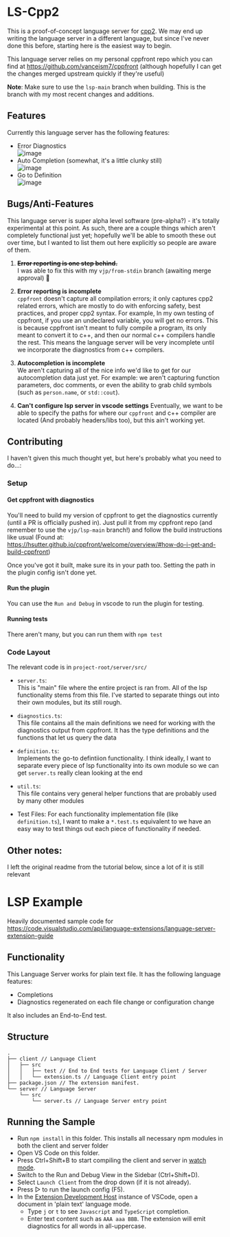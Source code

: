 # LS-Cpp2

This is a proof-of-concept language server for [cpp2]. We may end up writing the language server in
a different language, but since I've never done this before, starting here is the easiest way to
begin.

This language server relies on my personal cppfront repo which you can find at
https://github.com/vanceism7/cppfront (although hopefully I can get the changes merged upstream
quickly if they're useful)

**Note**: Make sure to use the `lsp-main` branch when building. This is the branch with my
most recent changes and additions.

[cpp2]: https://hsutter.github.io/cppfront/

## Features

Currently this language server has the following features:

- Error Diagnostics  
  ![image](https://vanceism7.us/cppfront/cpp2-errors.png)
- Auto Completion (somewhat, it's a little clunky still)  
  ![image](https://vanceism7.us/cppfront/cpp2-autocompletion.gif)
- Go to Definition  
  ![image](https://vanceism7.us/cppfront/cpp2-goto-def.gif)

## Bugs/Anti-Features

This language server is super alpha level software (pre-alpha?) - it's totally experimental at this
point. As such, there are a couple things which aren't completely functional just yet; hopefully
we'll be able to smooth these out over time, but I wanted to list them out here explicitly so people
are aware of them.

1. ~~**Error reporting is one step behind.**~~  
   I was able to fix this with my `vjp/from-stdin` branch (awaiting merge approval) 🎉

2. **Error reporting is incomplete**  
   `cppfront` doesn't capture all compilation errors; it only captures cpp2 related errors, which
   are mostly to do with enforcing safety, best practices, and proper cpp2 syntax. For example, In
   my own testing of cppfront, if you use an undeclared variable, you will get no errors. This is
   because cppfront isn't meant to fully compile a program, its only meant to convert it to c++, and
   then our normal c++ compilers handle the rest. This means the language server will be very
   incomplete until we incorporate the diagnostics from c++ compilers.

3. **Autocompletion is incomplete**  
   We aren't capturing all of the nice info we'd like to get for our autocompletion data just yet.
   For example: we aren't capturing function parameters, doc comments, or even the ability to grab
   child symbols (such as `person.name`, or `std::cout`).

4. **Can't configure lsp server in vscode settings**
   Eventually, we want to be able to specify the paths for where our `cppfront` and c++ compiler are
   located (And probably headers/libs too), but this ain't working yet.

## Contributing

I haven't given this much thought yet, but here's probably what you need to do...:

### Setup

#### Get cppfront with diagnostics

You'll need to build my version of cppfront to get the diagnostics currently (until a PR is
officially pushed in). Just pull it from my cppfront repo (and remember to use the `vjp/lsp-main`
branch!) and follow the build instructions like usual (Found at:
https://hsutter.github.io/cppfront/welcome/overview/#how-do-i-get-and-build-cppfront)

Once you've got it built, make sure its in your path too. Setting the path in the plugin config
isn't done yet.

#### Run the plugin

You can use the `Run and Debug` in vscode to run the plugin for testing.

#### Running tests

There aren't many, but you can run them with `npm test`

### Code Layout

The relevant code is in `project-root/server/src/`

- `server.ts`:  
  This is "main" file where the entire project is ran from. All of the lsp functionality stems from
  this file. I've started to separate things out into their own modules, but its still rough.

- `diagnostics.ts`:  
  This file contains all the main definitions we need for working with the diagnostics output from
  cppfront. It has the type definitions and the functions that let us query the data

- `definition.ts`:  
  Implements the go-to defintiion functionality. I think ideally, I want to separate every piece of
  lsp functionality into its own module so we can get `server.ts` really clean looking at the end

- `util.ts`:  
  This file contains very general helper functions that are probably used by many other modules

- Test Files:
  For each functionality implementation file (like `definition.ts`), I want to make a `*.test.ts`
  equivalent to we have an easy way to test things out each piece of functionality if needed.

## Other notes:

I left the original readme from the tutorial below, since a lot of it is still relevant

# LSP Example

Heavily documented sample code for https://code.visualstudio.com/api/language-extensions/language-server-extension-guide

## Functionality

This Language Server works for plain text file. It has the following language features:

- Completions
- Diagnostics regenerated on each file change or configuration change

It also includes an End-to-End test.

## Structure

```
.
├── client // Language Client
│   ├── src
│   │   ├── test // End to End tests for Language Client / Server
│   │   └── extension.ts // Language Client entry point
├── package.json // The extension manifest.
└── server // Language Server
    └── src
        └── server.ts // Language Server entry point
```

## Running the Sample

- Run `npm install` in this folder. This installs all necessary npm modules in both the client and server folder
- Open VS Code on this folder.
- Press Ctrl+Shift+B to start compiling the client and server in [watch mode](https://code.visualstudio.com/docs/editor/tasks#:~:text=The%20first%20entry%20executes,the%20HelloWorld.js%20file.).
- Switch to the Run and Debug View in the Sidebar (Ctrl+Shift+D).
- Select `Launch Client` from the drop down (if it is not already).
- Press ▷ to run the launch config (F5).
- In the [Extension Development Host](https://code.visualstudio.com/api/get-started/your-first-extension#:~:text=Then%2C%20inside%20the%20editor%2C%20press%20F5.%20This%20will%20compile%20and%20run%20the%20extension%20in%20a%20new%20Extension%20Development%20Host%20window.) instance of VSCode, open a document in 'plain text' language mode.
  - Type `j` or `t` to see `Javascript` and `TypeScript` completion.
  - Enter text content such as `AAA aaa BBB`. The extension will emit diagnostics for all words in all-uppercase.
